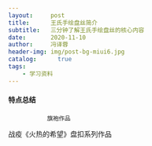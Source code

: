```yaml
---
layout:     post
title:      王氏手绘盘丝简介
subtitle:   三分钟了解王氏手绘盘丝的核心内容
date:       2020-11-10
author:     冯译蓉
header-img: img/post-bg-miui6.jpg
catalog: 	  true
tags:
    - 学习资料
---
```


#### 特点总结

               旗袍作品
 
战疫《火热的希望》盘扣系列作品
